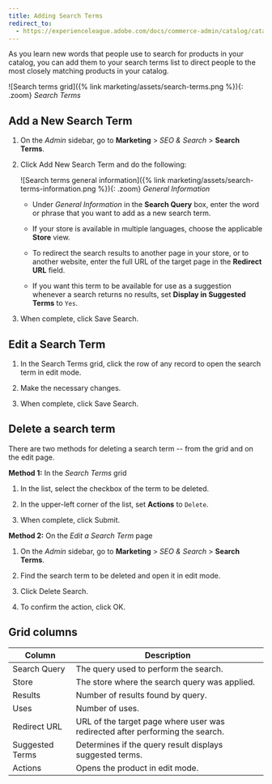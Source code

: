 ```yaml
---
title: Adding Search Terms
redirect_to:
  - https://experienceleague.adobe.com/docs/commerce-admin/catalog/catalog/search/search-terms.html#add-search-terms
---
```


As you learn new words that people use to search for products in your catalog, you can add them to your search terms list to direct people to the most closely matching products in your catalog.

![Search terms grid]({% link marketing/assets/search-terms.png %}){: .zoom}
_Search Terms_

## Add a New Search Term

1. On the _Admin_ sidebar, go to **Marketing** > _SEO & Search_ > **Search Terms**.

1. Click <span class="btn">Add New Search Term</span> and do the following:

    ![Search terms general information]({% link marketing/assets/search-terms-information.png %}){: .zoom}
    _General Information_

    - Under _General Information_ in the **Search Query** box, enter the word or phrase that you want to add as a new search term.

    - If your store is available in multiple languages, choose the applicable **Store** view.

    - To redirect the search results to another page in your store, or to another website, enter the full URL of the target page in the **Redirect URL** field.

    - If you want this term to be available for use as a suggestion whenever a search returns no results, set **Display in Suggested Terms** to `Yes`.

1. When complete, click <span class="btn">Save Search</span>.

## Edit a Search Term

1. In the Search Terms grid, click the row of any record to open the search term in edit mode.

1. Make the necessary changes.

1. When complete, click <span class="btn">Save Search</span>.

## Delete a search term

There are two methods for deleting a search term -- from the grid and on the edit page.

**Method 1:** In the _Search Terms_ grid

1. In the list, select the checkbox of the term to be deleted.

1. In the upper-left corner of the list, set **Actions** to `Delete`.

1. When complete, click <span class="btn">Submit</span>.

**Method 2:** On the _Edit a Search Term_ page

1. On the _Admin_ sidebar, go to **Marketing** > _SEO & Search_ > **Search Terms**.

1. Find the search term to be deleted and open it in edit mode.

1. Click <span class="btn">Delete Search</span>.

1. To confirm the action, click <span class="btn">OK</span>.

## Grid columns

|Column|Description|
|--- |--- |
|Search Query|The query used to perform the search.|
|Store|The store where the search query was applied.|
|Results|Number of results found by query.|
|Uses|Number of uses.|
|Redirect URL|URL of the target page where user was redirected after performing the search.|
|Suggested Terms|Determines if the query result displays suggested terms.|
|Actions|Opens the product in edit mode.|